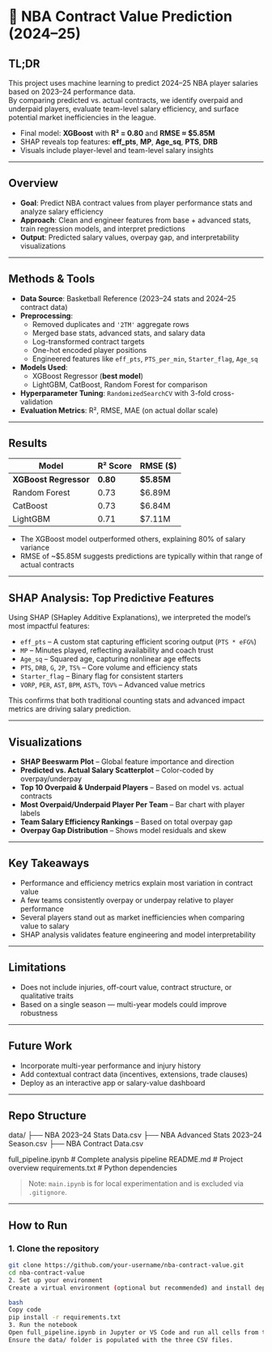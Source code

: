 # 🏀 NBA Contract Value Prediction (2024–25)

## TL;DR

This project uses machine learning to predict 2024–25 NBA player salaries based on 2023–24 performance data.  
By comparing predicted vs. actual contracts, we identify overpaid and underpaid players, evaluate team-level salary efficiency, and surface potential market inefficiencies in the league.

- Final model: **XGBoost** with **R² = 0.80** and **RMSE ≈ $5.85M**
- SHAP reveals top features: **eff_pts**, **MP**, **Age_sq**, **PTS**, **DRB**
- Visuals include player-level and team-level salary insights

---

## Overview

- **Goal**: Predict NBA contract values from player performance stats and analyze salary efficiency
- **Approach**: Clean and engineer features from base + advanced stats, train regression models, and interpret predictions
- **Output**: Predicted salary values, overpay gap, and interpretability visualizations

---

## Methods & Tools

- **Data Source**: Basketball Reference (2023–24 stats and 2024–25 contract data)
- **Preprocessing**:
  - Removed duplicates and `'2TM'` aggregate rows
  - Merged base stats, advanced stats, and salary data
  - Log-transformed contract targets
  - One-hot encoded player positions
  - Engineered features like `eff_pts`, `PTS_per_min`, `Starter_flag`, `Age_sq`
- **Models Used**:
  - XGBoost Regressor (**best model**)
  - LightGBM, CatBoost, Random Forest for comparison
- **Hyperparameter Tuning**: `RandomizedSearchCV` with 3-fold cross-validation
- **Evaluation Metrics**: R², RMSE, MAE (on actual dollar scale)

---

## Results

| Model                 | R² Score | RMSE ($)        |
|----------------------|----------|-----------------|
| **XGBoost Regressor** | **0.80** | **$5.85M**       |
| Random Forest         | 0.73     | $6.89M           |
| CatBoost              | 0.73     | $6.84M           |
| LightGBM              | 0.71     | $7.11M           |

- The XGBoost model outperformed others, explaining 80% of salary variance
- RMSE of ~$5.85M suggests predictions are typically within that range of actual contracts

---

## SHAP Analysis: Top Predictive Features

Using SHAP (SHapley Additive Explanations), we interpreted the model’s most impactful features:

- `eff_pts` – A custom stat capturing efficient scoring output (`PTS * eFG%`)
- `MP` – Minutes played, reflecting availability and coach trust
- `Age_sq` – Squared age, capturing nonlinear age effects
- `PTS`, `DRB`, `G`, `2P`, `TS%` – Core volume and efficiency stats
- `Starter_flag` – Binary flag for consistent starters
- `VORP`, `PER`, `AST`, `BPM`, `AST%`, `TOV%` – Advanced value metrics

This confirms that both traditional counting stats and advanced impact metrics are driving salary prediction.

---

## Visualizations

- **SHAP Beeswarm Plot** – Global feature importance and direction
- **Predicted vs. Actual Salary Scatterplot** – Color-coded by overpay/underpay
- **Top 10 Overpaid & Underpaid Players** – Based on model vs. actual contracts
- **Most Overpaid/Underpaid Player Per Team** – Bar chart with player labels
- **Team Salary Efficiency Rankings** – Based on total overpay gap
- **Overpay Gap Distribution** – Shows model residuals and skew

---

## Key Takeaways

- Performance and efficiency metrics explain most variation in contract value
- A few teams consistently overpay or underpay relative to player performance
- Several players stand out as market inefficiencies when comparing value to salary
- SHAP analysis validates feature engineering and model interpretability

---

## Limitations

- Does not include injuries, off-court value, contract structure, or qualitative traits
- Based on a single season — multi-year models could improve robustness

---

## Future Work

- Incorporate multi-year performance and injury history
- Add contextual contract data (incentives, extensions, trade clauses)
- Deploy as an interactive app or salary-value dashboard

---

## Repo Structure

data/
├── NBA 2023–24 Stats Data.csv
├── NBA Advanced Stats 2023–24 Season.csv
├── NBA Contract Data.csv

full_pipeline.ipynb # Complete analysis pipeline
README.md # Project overview
requirements.txt # Python dependencies

> Note: `main.ipynb` is for local experimentation and is excluded via `.gitignore`.

---

## How to Run

### 1. Clone the repository

```bash
git clone https://github.com/your-username/nba-contract-value.git
cd nba-contract-value
2. Set up your environment
Create a virtual environment (optional but recommended) and install dependencies:

bash
Copy code
pip install -r requirements.txt
3. Run the notebook
Open full_pipeline.ipynb in Jupyter or VS Code and run all cells from top to bottom.
Ensure the data/ folder is populated with the three CSV files.